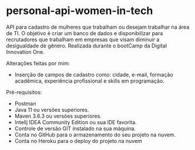# personal-api-women-in-tech

API para cadastro de mulheres que trabalham ou desejam trabalhar na área de TI. O objetivo é criar um banco de dados e disponibilizar para recrutadores que trabalham em empresas que visam diminuir a desigualdade de gênero.
Realizada durante o bootCamp da Digital Innovation One.

Alterações feitas por mim:
* Inserção de campos de cadastro como: cidade, e-mail, formação acadêmica, experiência profissional e skills em programação.

Pré-requisitos:

* Postman
* Java 11 ou versões superiores.
* Maven 3.6.3 ou versões superiores.
* Intellj IDEA Community Edition ou sua IDE favorita.
* Controle de versão GIT instalado na sua máquina.
* Conta no GitHub para o armazenamento do seu projeto na nuvem.
* Conta no Heroku para o deploy do projeto na nuvem

